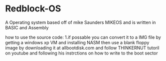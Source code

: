 # Redblock-OS
A Operating system based off of mike Saunders MIKEOS and is written in BASIC and Assembly

how to use the source code:
1.if possable you can convert it to a IMG file by getting a windows xp VM and installing NASM then use a blank floppy image by downloading it at allbootdisk.com and follow THINKERNUT tutoril on youtube and following his instrctions on how to write to the boot sector
